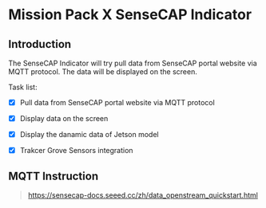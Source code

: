 # Mission Pack X SenseCAP Indicator

## Introduction

The SenseCAP Indicator will try pull data from SenseCAP portal website via MQTT protocol. The data will be displayed on the screen.

Task list:
- [X] Pull data from SenseCAP portal website via MQTT protocol
- [X] Display data on the screen
- [X] Display the danamic data of Jetson model
- [X] Trakcer Grove Sensors integration


## MQTT Instruction
> https://sensecap-docs.seeed.cc/zh/data_openstream_quickstart.html
>
